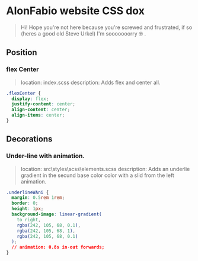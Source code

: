# AlonFabio website CSS dox

> Hi! Hope you're not here because you're screwed and frustrated, if so (heres a good old Steve Urkel) I'm sooooooorry :nerd_face: .

## Position

### flex Center

> location: index.scss
> description: Adds flex and center all.

```css
.flexCenter {
  display: flex;
  justify-content: center;
  align-content: center;
  align-items: center;
}
```

## Decorations

### Under-line with animation.

> location: src\styles\scss\elements.scss
> description: Adds an underlie gradient in the secund base color color with a slid from the left animation.

```css
.underlineWAni {
  margin: 0.5rem 1rem;
  border: 0;
  height: 1px;
  background-image: linear-gradient(
    to right,
    rgba(242, 105, 68, 0.1),
    rgba(242, 105, 68, 1),
    rgba(242, 105, 68, 0.1)
  );
  // animation: 0.8s in-out forwards;
}
```
